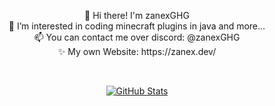 
<p align="center">👋 Hi there! I'm zanexGHG <br> 👀 I’m interested in coding minecraft plugins in java and more... <br> 📫 You can contact me over discord: @zanexGHG <br> ✨ My own Website: https://zanex.dev/</p>

<br>

<p align="center">  
  <a href="https://github.com/zanexGHG">
    <img alt="GitHub Stats" src="https://github-readme-streak-stats.herokuapp.com?user=zanexGHG&theme=transparent&hide_border=true&border_radius=0"/>
  </a>
</p>
